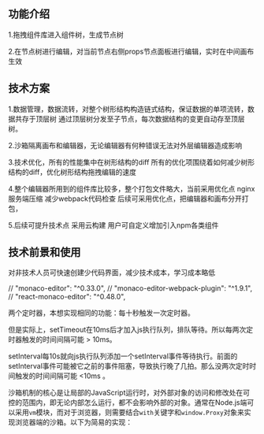 
## 功能介绍

1.拖拽组件库进入组件树，生成节点树

2.在节点树进行编辑，对当前节点右侧props节点面板进行编辑，实时在中间画布生效


## 技术方案

1.数据管理，数据流转，对整个树形结构构造链式结构，保证数据的单项流转，数据共存于顶层树  通过顶层树分发至子节点，每次数据结构的变更自动存至顶层树。

2.沙箱隔离画布和编辑器，无论编辑器有何种错误无法对外层编辑器造成影响

3.技术优化，所有的性能集中在树形结构的diff 所有的优化项围绕着如何减少树形结构的diff，优化树形结构拖拽编辑的速度

4.整个编辑器所用到的组件库比较多，整个打包文件略大，当前采用优化点 nginx服务端压缩   减少webpack代码检查   后续可采用优化点，把编辑器和画布分开打包，

5.后续可提升技术点  采用云构建  用户可自定义增加引入npm各类组件   

## 技术前景和使用

对非技术人员可快速创建少代码界面，减少技术成本，学习成本略低


 // "monaco-editor": "^0.33.0",
 // "monaco-editor-webpack-plugin": "^1.9.1",
 // "react-monaco-editor": "^0.48.0",

  <!-- jest-dom -->


两个定时器，本想实现相同的功能：每十秒触发一次定时器。

但是实际上，setTimeout在10ms后才加入js执行队列，排队等待。所以每两次定时器触发的时间间隔可能 > 10ms。

setInterval每10s就向js执行队列添加一个setInterval事件等待执行。前面的setInterval事件可能被它之前的事件阻塞，导致执行晚了几拍。那么没两次定时时间触发的时间间隔可能 <10ms 。

<!-- js事件循环机制 web worker -->
沙箱机制的核心是让局部的JavaScript运行时，对外部对象的访问和修改处在可控的范围内，即无论内部怎么运行，都不会影响外部的对象。通常在Node.js端可以采用`vm`模块，而对于浏览器，则需要结合`with`关键字和`window.Proxy`对象来实现浏览器端的沙箱。以下为简易的实现：

